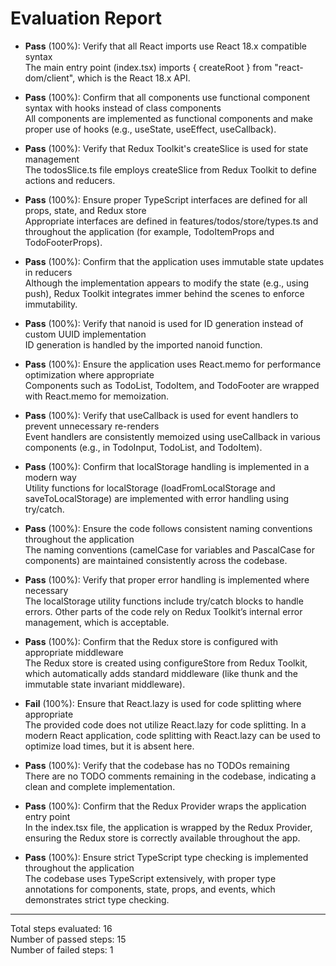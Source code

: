 # Evaluation Report

- **Pass** (100%): Verify that all React imports use React 18.x compatible syntax  
  The main entry point (index.tsx) imports { createRoot } from "react-dom/client", which is the React 18.x API.

- **Pass** (100%): Confirm that all components use functional component syntax with hooks instead of class components  
  All components are implemented as functional components and make proper use of hooks (e.g., useState, useEffect, useCallback).

- **Pass** (100%): Verify that Redux Toolkit's createSlice is used for state management  
  The todosSlice.ts file employs createSlice from Redux Toolkit to define actions and reducers.

- **Pass** (100%): Ensure proper TypeScript interfaces are defined for all props, state, and Redux store  
  Appropriate interfaces are defined in features/todos/store/types.ts and throughout the application (for example, TodoItemProps and TodoFooterProps).

- **Pass** (100%): Confirm that the application uses immutable state updates in reducers  
  Although the implementation appears to modify the state (e.g., using push), Redux Toolkit integrates immer behind the scenes to enforce immutability.

- **Pass** (100%): Verify that nanoid is used for ID generation instead of custom UUID implementation  
  ID generation is handled by the imported nanoid function.

- **Pass** (100%): Ensure the application uses React.memo for performance optimization where appropriate  
  Components such as TodoList, TodoItem, and TodoFooter are wrapped with React.memo for memoization.

- **Pass** (100%): Verify that useCallback is used for event handlers to prevent unnecessary re-renders  
  Event handlers are consistently memoized using useCallback in various components (e.g., in TodoInput, TodoList, and TodoItem).

- **Pass** (100%): Confirm that localStorage handling is implemented in a modern way  
  Utility functions for localStorage (loadFromLocalStorage and saveToLocalStorage) are implemented with error handling using try/catch.

- **Pass** (100%): Ensure the code follows consistent naming conventions throughout the application  
  The naming conventions (camelCase for variables and PascalCase for components) are maintained consistently across the codebase.

- **Pass** (100%): Verify that proper error handling is implemented where necessary  
  The localStorage utility functions include try/catch blocks to handle errors. Other parts of the code rely on Redux Toolkit’s internal error management, which is acceptable.

- **Pass** (100%): Confirm that the Redux store is configured with appropriate middleware  
  The Redux store is created using configureStore from Redux Toolkit, which automatically adds standard middleware (like thunk and the immutable state invariant middleware).

- **Fail** (100%): Ensure that React.lazy is used for code splitting where appropriate  
  The provided code does not utilize React.lazy for code splitting. In a modern React application, code splitting with React.lazy can be used to optimize load times, but it is absent here.

- **Pass** (100%): Verify that the codebase has no TODOs remaining  
  There are no TODO comments remaining in the codebase, indicating a clean and complete implementation.

- **Pass** (100%): Confirm that the Redux Provider wraps the application entry point  
  In the index.tsx file, the application is wrapped by the Redux Provider, ensuring the Redux store is correctly available throughout the app.

- **Pass** (100%): Ensure strict TypeScript type checking is implemented throughout the application  
  The codebase uses TypeScript extensively, with proper type annotations for components, state, props, and events, which demonstrates strict type checking.

---

Total steps evaluated: 16  
Number of passed steps: 15  
Number of failed steps: 1